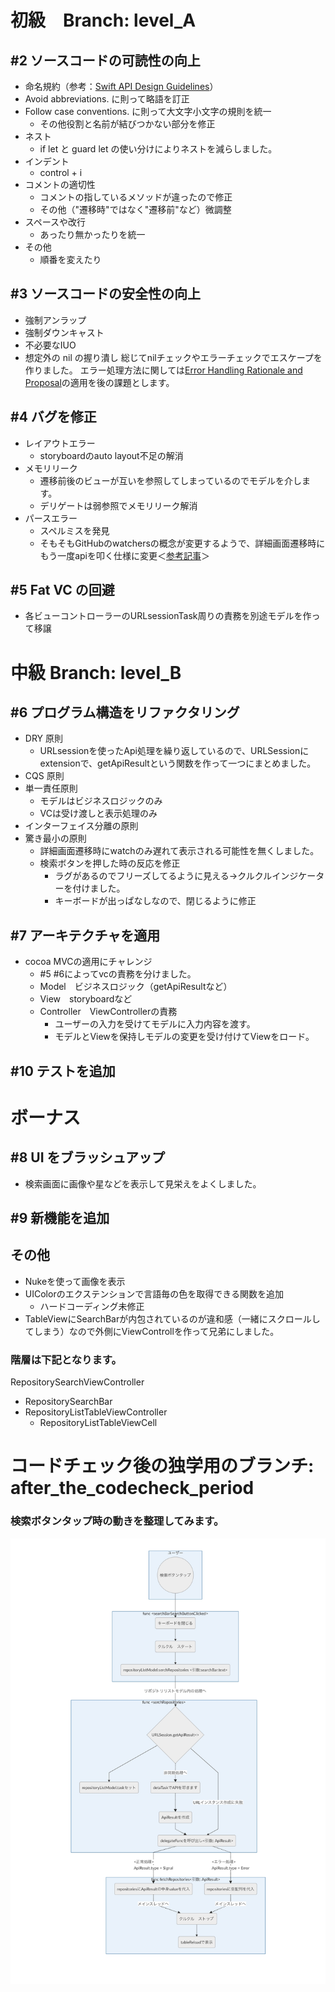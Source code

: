 # 初級　Branch: level_A

## #2 ソースコードの可読性の向上

- 命名規約（参考：[Swift API Design Guidelines](https://swift.org/documentation/api-design-guidelines/)）
- Avoid abbreviations. に則って略語を訂正
- Follow case conventions. に則って大文字小文字の規則を統一
    - その他役割と名前が結びつかない部分を修正
- ネスト
    - if let と guard let の使い分けによりネストを減らしました。
- インデント
    - control + i
- コメントの適切性
    - コメントの指しているメソッドが違ったので修正
    - その他（"遷移時"ではなく"遷移前"など）微調整
- スペースや改行
    - あったり無かったりを統一
- その他
    - 順番を変えたり

## #3 ソースコードの安全性の向上
- 強制アンラップ
- 強制ダウンキャスト
- 不必要なIUO
- 想定外の nil の握り潰し
総じてnilチェックやエラーチェックでエスケープを作りました。
エラー処理方法に関しては[Error Handling Rationale and Proposal](https://github.com/apple/swift/blob/master/docs/ErrorHandlingRationale.rst)の適用を後の課題とします。

## #4 バグを修正
- レイアウトエラー
    - storyboardのauto layout不足の解消
- メモリリーク
    - 遷移前後のビューが互いを参照してしまっているのでモデルを介します。
    - デリゲートは弱参照でメモリリーク解消
- パースエラー
    - スペルミスを発見
    - そもそもGitHubのwatchersの概念が変更するようで、詳細画面遷移時にもう一度apiを叩く仕様に変更＜[参考記事](https://github.com/milo/github-api/issues/19)＞

  

## #5 Fat VC の回避
- 各ビューコントローラーのURLsessionTask周りの責務を別途モデルを作って移譲
  

# 中級 Branch: level_B

## #6 プログラム構造をリファクタリング
- DRY 原則
    - URLsessionを使ったApi処理を繰り返しているので、URLSessionにextensionで、getApiResultという関数を作って一つにまとめました。
- CQS 原則
- 単一責任原則
    - モデルはビジネスロジックのみ
    - VCは受け渡しと表示処理のみ
- インターフェイス分離の原則
- 驚き最小の原則
    - 詳細画面遷移時にwatchのみ遅れて表示される可能性を無くしました。
    - 検索ボタンを押した時の反応を修正
        - ラグがあるのでフリーズしてるように見える→クルクルインジケーターを付けました。
        - キーボードが出っぱなしなので、閉じるように修正
## #7 アーキテクチャを適用
- cocoa MVCの適用にチャレンジ
    - #5 #6によってvcの責務を分けました。
    - Model　ビジネスロジック（getApiResultなど）
    - View　storyboardなど
    - Controller　ViewControllerの責務
        - ユーザーの入力を受けてモデルに入力内容を渡す。
        - モデルとViewを保持しモデルの変更を受け付けてViewをロード。

  
## #10 テストを追加
  

# ボーナス
 

## #8 UI をブラッシュアップ
 - 検索画面に画像や星などを表示して見栄えをよくしました。
  

## #9 新機能を追加


## その他
 - Nukeを使って画像を表示
 - UIColorのエクステンションで言語毎の色を取得できる関数を追加
     - ハードコーディング未修正
- TableViewにSearchBarが内包されているのが違和感（一緒にスクロールしてしまう）なので外側にViewControllを作って兄弟にしました。

### 階層は下記となります。
RepositorySearchViewController 
 - RepositorySearchBar  
 - RepositoryListTableViewController  
     - RepositoryListTableViewCell





# コードチェック後の独学用のブランチ: after_the_codecheck_period


### 検索ボタンタップ時の動きを整理してみます。
![検索ボタンタップ〜テーブルをリロードするまでの流れ](README_Images/tappedSearchButton2.jpg)
